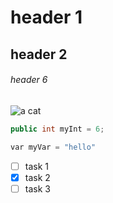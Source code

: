 # header 1
## header 2
###### header 6

![a cat](https://octodex.github.com/images/yaktocat.png)

``` java
public int myInt = 6;
```
``` python
var myVar = "hello"
```

- [ ] task 1
- [x] task 2
- [ ] task 3
